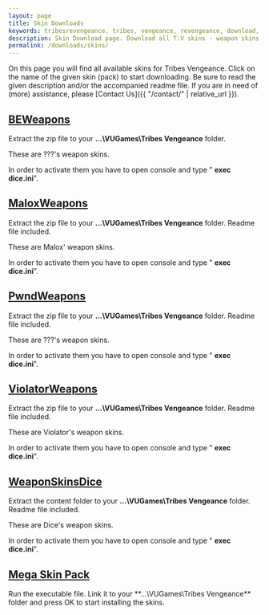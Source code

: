 ```yaml
---
layout: page
title: Skin Downloads
keywords: tribesrevengeance, tribes, vengeance, revengeance, download, skin, mega, pack, weapon, player, model, art
description: Skin Download page. Download all T:V skins - weapon skins, player modelskins and much more!
permalink: /downloads/skins/
---
```


On this page you will find all available skins for Tribes Vengeance. Click on the name of the given skin (pack) to start downloading. Be sure to read the given description and/or the accompanied readme file. If you are in need of (more) assistance, please [Contact Us]({{ "/contact/" | relative_url  }}).

## <a href='{{ site.downloads_url | append: "/Customization/Skins/BEWeapons.rar" }}' target='_blank' rel="nofollow" download='BEWeapons.rar'>BEWeapons</a>

Extract the zip file to your **...\VUGames\Tribes Vengeance** folder.

These are ???'s weapon skins.

In order to activate them you have to open console and type " **exec dice.ini**".

## <a href='{{ site.downloads_url | append: "/Customization/Skins/MaloxWeapons.rar" }}' target='_blank' rel="nofollow" download='MaloxWeapons.rar'>MaloxWeapons</a>

Extract the zip file to your **...\VUGames\Tribes Vengeance** folder. Readme file included.

These are Malox' weapon skins.

In order to activate them you have to open console and type " **exec dice.ini**".

## <a href='{{ site.downloads_url | append: "/Customization/Skins/PwndWeapons.rar" }}' target='_blank' rel="nofollow" download='PwndWeapons.rar'>PwndWeapons</a>

Extract the zip file to your **...\VUGames\Tribes Vengeance** folder. Readme file included.

These are ???'s weapon skins.

In order to activate them you have to open console and type " **exec dice.ini**".

## <a href='{{ site.downloads_url | append: "/Customization/Skins/ViolatorWeapons.rar" }}' target='_blank' rel="nofollow" download='ViolatorWeapons.rar'>ViolatorWeapons</a>

Extract the zip file to your **...\VUGames\Tribes Vengeance** folder. Readme file included.

These are Violator's weapon skins.

In order to activate them you have to open console and type " **exec dice.ini**".

## <a href='{{ site.downloads_url | append: "/Customization/Skins/WeaponSkinsDice.rar" }}' target='_blank' rel="nofollow" download='WeaponSkinsDice.rar'>WeaponSkinsDice</a>

Extract the content folder to your **...\VUGames\Tribes Vengeance** folder. Readme file included.

These are Dice's weapon skins.

In order to activate them you have to open console and type " **exec dice.ini**".

## <a href='{{ site.downloads_url | append: "/Customization/Skins/skins226.exe" }}' target='_blank' rel="nofollow" download='skins226.exe'>Mega Skin Pack</a>

Run the executable file. Link it to your \*\*...\VUGames\Tribes Vengeance\*\* folder and press OK to start installing the skins.
